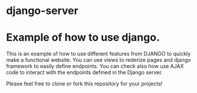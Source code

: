 # django-server

# Example of how to use django.

This is an example of how to use different features from DJANGO to quickly make
a functional website. You can use views to rederize pages and django framework
to easily define endpoints. You can check also how use AJAX code to interact with
the endpoints defined in the Django server.

Please feel free to clone or fork this repository for your projects! 

